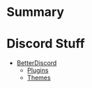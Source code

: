 # Summary

# Discord Stuff
- [BetterDiscord](BetterDiscord-Stuff/README.md)
    - [Plugins](BetterDiscord-Stuff/plugins/README.md)
    - [Themes](BetterDiscord-Stuff/themes/README.md)
